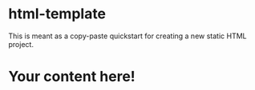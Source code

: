 # html-template
 This is meant as a copy-paste quickstart for creating a new static HTML project.
<!--
  In the past, the DOCTYPE was needed to specify HTML versions.
  As of HTML5, providing `html` is sufficient.
  It is somewhere between a proper HTML tag, and an HTML comment.
-->
<!DOCTYPE html>
<!-- Add the appropriate language for your site -->
<html lang="en">
<head>
  <!--
    UTF-8 is a character set including many universal characters.
    This is an essential tag for all websites, to avoid seeing
    weird boxes like ▢▢▢
  -->
  <meta charset="utf-8">
  <!--
    This critical tag ensures that items on the screen scale
    correctly on mobile devices. Without this tag, content may
    appear VERY tiny.
  -->
  <meta name="viewport" content="width=device-width, initial-scale=1">
  <!--
    Set your name and a brief description.
    Used by search engines.
  -->
  <meta name="author" content="Your name">
  <meta name="description" content="Brief description">
  <!--
    `og` stands for Open Graph, which is a protocol for how your
    website appears when linked to from another site. These tags
    are critical to ensuring your site gains an appropriate card
    when sharing on social media.
  -->
  <meta property="og:title" content="Your Page Title">
  <meta property="og:description" content="Brief description">
  <meta property="og:image" content="/some-image.png">
  <meta property="og:url" content="/this-page.html">
  <meta property="og:site_name" content="Your Site Name">
  <!--
    `twitter` is similar to Open Graph, but specific to Twitter.
    There are multiple card types you can choose from.
    Learn more on Twitter's documentation:
    https://developer.twitter.com/en/docs/tweets/optimize-with-cards/guides/getting-started
  -->
  <meta name="twitter:card" content="summary_large_image">
  <meta name="twitter:image:alt" content="Image descriptipn">
  <!-- Include one or more CSS files -->
  <link href="style.css" rel="stylesheet">
  <!--
    A favicon is the small picture that shows up in the browser's
    tab. Historically, these used a proprietary ".ico" format, and
    you needed to provide many different sizes.
    Happily, you can now provide a single vector graphic in SVG
    format. It will scale to any size, and still look crisp.
  -->
  <link rel="icon" type="image/svg+xml" href="/favicon.svg">
  <!-- This title shows up in the page's tab, next to the favicon -->
  <title>Your Page Title</title>
</head>
<body>
  <h1>Your content here!</h1>
  <!-- If necessary, include JS -->
  <script src="script.js"></script>
</body>
</html>